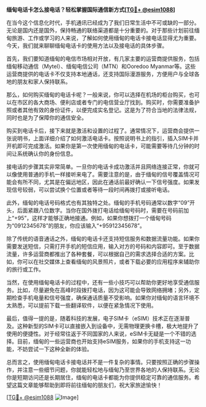 **缅甸电话卡怎么接电话？轻松掌握国际通信新方式[[TG💪+ @esim1088](https://t.me/s/esim1088)]**

在当今这个信息化时代，手机通讯已经成为了我们日常生活中不可或缺的一部分。无论是国内还是国外，保持畅通的联络渠道都是十分重要的。对于那些计划前往缅甸旅游、工作或学习的人来说，了解如何使用缅甸的电话卡接电话显得尤为重要。今天，我们就来聊聊缅甸电话卡的使用方法以及接电话的具体步骤。

首先，我们要知道缅甸的电信市场相对开放，有几家主要的运营商提供服务，包括缅甸移动通信（Mytel）、缅甸电信公司（MTN）和Ooredoo Myanmar等。这些运营商提供的电话卡不仅支持本地通话，还支持国际漫游服务，方便用户与全球各地的朋友和家人保持联系。

那么，如何购买缅甸的电话卡呢？一般来说，你可以选择在机场的柜台购买，也可以在市区的各大商场、便利店或者专门的电信营业厅找到。购买时，你需要准备护照或者其他有效的身份证件，以便完成实名登记。这是为了符合当地的法律法规，同时也是为了保障你的通信安全。

购买到电话卡后，接下来就是激活和设置的过程了。通常情况下，运营商会提供一张说明书，上面详细介绍了如何激活电话卡。按照说明书上的指引，插入SIM卡并开机即可完成激活。如果你是第一次使用缅甸的电话卡，可能需要等待几分钟的时间让系统确认你的身份信息。

接电话的步骤其实非常简单。一旦你的电话卡成功激活并且网络连接正常，你就可以像使用普通的手机一样接听来电了。需要注意的是，由于缅甸的信号覆盖情况可能会有所不同，尤其是在偏远地区，因此在通话前最好确认一下信号强度。如果发现信号较弱，可以尝试换个位置或者等待一段时间再拨打或接听电话。

此外，缅甸的电话号码格式也有其独特之处。缅甸的手机号码通常以数字“09”开头，后面紧跟八位数字。当你在国外拨打电话给缅甸号码时，需要在号码前加上“+95”，这样才能够正确地接通。例如，如果你想拨打一个缅甸号码为“0912345678”的朋友，你应该输入“+95912345678”。

除了传统的语音通话之外，缅甸的电话卡还支持短信服务和数据流量功能。如果你需要发送短信，只需打开手机的短信应用，输入对方的号码和内容即可。至于数据流量，许多运营商都推出了各种套餐，可以根据自己的需求选择合适的方案。比如，你可以在社交媒体上查看缅甸的风景照片，或者下载必要的应用程序来辅助你的旅行或工作。

当然，在使用缅甸电话卡的过程中，还有一些小技巧可以帮助你更好地享受通信服务。比如，尽量避免在高峰时段拨打电话，因为这可能会导致网络拥堵；另外，定期检查手机电量和信号强度，确保通话质量不受影响。如果你对缅甸的语言环境不太熟悉，可以提前下载一些翻译软件，以便在紧急情况下使用。

最后，值得一提的是，随着科技的发展，电子SIM卡（eSIM）技术正在逐渐普及。这种新型的SIM卡可以直接嵌入到设备中，无需物理更换卡槽，极大地提升了使用的便捷性。对于经常往返于不同国家的人来说，eSIM卡无疑是一个不错的选择。目前，缅甸的一些运营商也开始支持eSIM服务，如果你的手机支持这一功能，不妨尝试一下这种全新的体验。

总而言之，使用缅甸电话卡接电话并不是一件复杂的事情。只要按照正确的步骤操作，并注意一些细节问题，你就能轻松地与缅甸乃至世界各地的人保持联系。无论你是短期访问还是长期居住，缅甸的电话卡都能为你提供稳定可靠的通信服务。希望这篇文章能够帮助到即将前往缅甸的朋友们，祝大家旅途愉快！

[[TG💪+ @esim1088](https://t.me/s/esim1088) ![Image](https://i.postimg.cc/4NQfJmqS/Snipaste-2025-05-13-00-14-12.png)]
